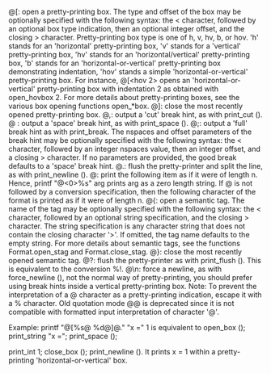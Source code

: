 @[: open a pretty-printing box. The type and offset of the box may be optionally specified with the following syntax: the < character, followed by an optional box type indication, then an optional integer offset, and the closing > character. Pretty-printing box type is one of h, v, hv, b, or hov. 'h' stands for an 'horizontal' pretty-printing box, 'v' stands for a 'vertical' pretty-printing box, 'hv' stands for an 'horizontal/vertical' pretty-printing box, 'b' stands for an 'horizontal-or-vertical' pretty-printing box demonstrating indentation, 'hov' stands a simple 'horizontal-or-vertical' pretty-printing box. For instance, @[<hov 2> opens an 'horizontal-or-vertical' pretty-printing box with indentation 2 as obtained with open_hovbox 2. For more details about pretty-printing boxes, see the various box opening functions open_*box.
@]: close the most recently opened pretty-printing box.
@,: output a 'cut' break hint, as with print_cut ().
@ : output a 'space' break hint, as with print_space ().
@;: output a 'full' break hint as with print_break. The nspaces and offset parameters of the break hint may be optionally specified with the following syntax: the < character, followed by an integer nspaces value, then an integer offset, and a closing > character. If no parameters are provided, the good break defaults to a 'space' break hint.
@.: flush the pretty-printer and split the line, as with print_newline ().
@<n>: print the following item as if it were of length n. Hence, printf "@<0>%s" arg prints arg as a zero length string. If @<n> is not followed by a conversion specification, then the following character of the format is printed as if it were of length n.
@{: open a semantic tag. The name of the tag may be optionally specified with the following syntax: the < character, followed by an optional string specification, and the closing > character. The string specification is any character string that does not contain the closing character '>'. If omitted, the tag name defaults to the empty string. For more details about semantic tags, see the functions Format.open_stag and Format.close_stag.
@}: close the most recently opened semantic tag.
@?: flush the pretty-printer as with print_flush (). This is equivalent to the conversion %!.
@\n: force a newline, as with force_newline (), not the normal way of pretty-printing, you should prefer using break hints inside a vertical pretty-printing box.
Note: To prevent the interpretation of a @ character as a pretty-printing indication, escape it with a % character. Old quotation mode @@ is deprecated since it is not compatible with formatted input interpretation of character '@'.

Example: printf "@[%s@ %d@]@." "x =" 1 is equivalent to open_box (); print_string "x ="; print_space ();

   print_int 1; close_box (); print_newline (). It prints x = 1 within a pretty-printing 'horizontal-or-vertical' box.
